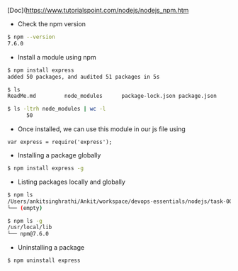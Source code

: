 [Doc](https://www.tutorialspoint.com/nodejs/nodejs_npm.htm

- Check the npm version

```bash
$ npm --version
7.6.0
```

- Install a module using npm

```bash
$ npm install express
added 50 packages, and audited 51 packages in 5s

$ ls
ReadMe.md         node_modules      package-lock.json package.json

$ ls -ltrh node_modules | wc -l                     
      50
```

- Once installed, we can use this module in our js file using

```npm
var express = require('express');
```

- Installing a package globally

```bash
$ npm install express -g
```

- Listing packages locally and globally

```bash
$ npm ls
/Users/ankitsinghrathi/Ankit/workspace/devops-essentials/nodejs/task-003-npm
└── (empty)

$ npm ls -g
/usr/local/lib
└── npm@7.6.0
```

- Uninstalling a package 

```bash
$ npm uninstall express
```

